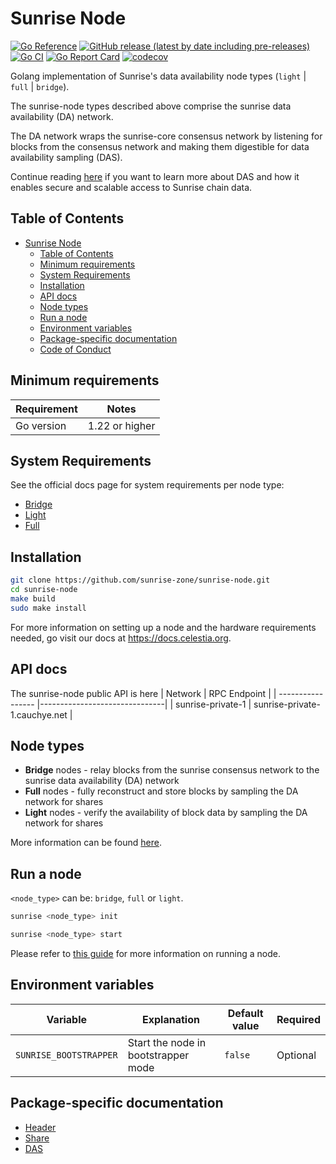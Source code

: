 # Sunrise Node

[![Go Reference](https://pkg.go.dev/badge/github.com/sunrise-zone/sunrise-node.svg)](https://pkg.go.dev/github.com/sunrise-zone/sunrise-node)
[![GitHub release (latest by date including pre-releases)](https://img.shields.io/github/v/release/celestiaorg/celestia-node)](https://github.com/sunrise-zone/sunrise-node/releases/latest)
[![Go CI](https://github.com/sunrise-zone/sunrise-node/actions/workflows/go-ci.yml/badge.svg)](https://github.com/sunrise-zone/sunrise-node/actions/workflows/go-ci.yml)
[![Go Report Card](https://goreportcard.com/badge/github.com/sunrise-zone/sunrise-node)](https://goreportcard.com/report/github.com/sunrise-zone/sunrise-node)
[![codecov](https://codecov.io/gh/celestiaorg/celestia-node/branch/main/graph/badge.svg?token=CWGA4RLDS9)](https://codecov.io/gh/celestiaorg/celestia-node)

Golang implementation of Sunrise's data availability node types (`light` | `full` | `bridge`).

The sunrise-node types described above comprise the sunrise data availability (DA) network.

The DA network wraps the sunrise-core consensus network by listening for blocks from the consensus network and making them digestible for data availability sampling (DAS).

Continue reading [here](https://blog.celestia.org/celestia-mvp-release-data-availability-sampling-light-clients) if you want to learn more about DAS and how it enables secure and scalable access to Sunrise chain data.

## Table of Contents

- [Sunrise Node](#sunrise-node)
  - [Table of Contents](#table-of-contents)
  - [Minimum requirements](#minimum-requirements)
  - [System Requirements](#system-requirements)
  - [Installation](#installation)
  - [API docs](#api-docs)
  - [Node types](#node-types)
  - [Run a node](#run-a-node)
  - [Environment variables](#environment-variables)
  - [Package-specific documentation](#package-specific-documentation)
  - [Code of Conduct](#code-of-conduct)

## Minimum requirements

| Requirement | Notes          |
| ----------- | -------------- |
| Go version  | 1.22 or higher |

## System Requirements

See the official docs page for system requirements per node type:

- [Bridge](https://docs.celestia.org/nodes/bridge-node#hardware-requirements)
- [Light](https://docs.celestia.org/nodes/light-node#hardware-requirements)
- [Full](https://docs.celestia.org/nodes/full-storage-node#hardware-requirements)

## Installation

```sh
git clone https://github.com/sunrise-zone/sunrise-node.git
cd sunrise-node
make build
sudo make install
```

For more information on setting up a node and the hardware requirements needed, go visit our docs at <https://docs.celestia.org>.

## API docs

<!-- The sunrise-node public API is documented [here](https://node-rpc-docs.celestia.org/). -->

The sunrise-node public API is here
| Network           | RPC Endpoint                  |
| ----------------- |-------------------------------|
| sunrise-private-1 | sunrise-private-1.cauchye.net |

## Node types

- **Bridge** nodes - relay blocks from the sunrise consensus network to the sunrise data availability (DA) network
- **Full** nodes - fully reconstruct and store blocks by sampling the DA network for shares
- **Light** nodes - verify the availability of block data by sampling the DA network for shares

More information can be found [here](https://github.com/sunrise-zone/sunrise-node/blob/main/docs/adr/adr-003-march2022-testnet.md#legend).

## Run a node

`<node_type>` can be: `bridge`, `full` or `light`.

```sh
sunrise <node_type> init
```

```sh
sunrise <node_type> start
```

Please refer to [this guide](https://docs.sunriselayer.io/node/build-node) for more information on running a node.

## Environment variables

| Variable               | Explanation                         | Default value | Required |
| ---------------------- | ----------------------------------- | ------------- | -------- |
| `SUNRISE_BOOTSTRAPPER` | Start the node in bootstrapper mode | `false`       | Optional |

## Package-specific documentation

- [Header](./header/doc.go)
- [Share](./share/doc.go)
- [DAS](./das/doc.go)
<!-- 
## Code of Conduct

See our Code of Conduct [here](https://docs.celestia.org/community/coc).
-->
